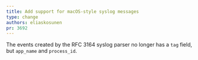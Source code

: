 ```yaml
---
title: Add support for macOS-style syslog messages
type: change
authors: eliaskosunen
pr: 3692
---
```


The events created by the RFC 3164 syslog parser no longer has a `tag` field,
but `app_name` and `process_id`.
